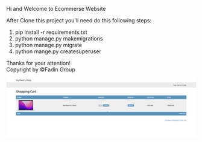 Hi and Welcome to Ecommerse Website

After Clone this project you'll need do this following steps:
1. pip install -r requirements.txt
2. python manage.py makemigrations
3. python manage.py migrate
4. python mange.py createsuperuser

Thanks for your attention! <br>
Copyright by &copy;Fadin Group

<img src='website.png'>